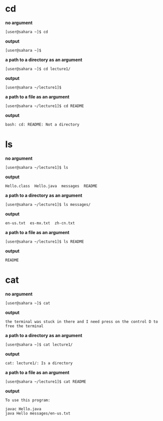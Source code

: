 # cd <br />
**no argument**
```
[user@sahara ~]$ cd
```
**output**
```
[user@sahara ~]$ 
```
**a path to a directory as an argument**
```
[user@sahara ~]$ cd lecture1/
```
**output**
```
[user@sahara ~/lecture1]$ 
```
**a path to a file as an argument**
```
[user@sahara ~/lecture1]$ cd README 
```
**output**
```
bash: cd: README: Not a directory
```
# ls <br />
**no argument**
```
[user@sahara ~/lecture1]$ ls
```
**output**
```
Hello.class  Hello.java  messages  README
```
**a path to a directory as an argument**
```
[user@sahara ~/lecture1]$ ls messages/
```
**output**
```
en-us.txt  es-mx.txt  zh-cn.txt
```
**a path to a file as an argument**
```
[user@sahara ~/lecture1]$ ls README 
```
**output**
```
README
```
# cat 
**no argument**
```
[user@sahara ~]$ cat
```
**output**
```
the terminal was stuck in there and I need press on the control D to free the terminal 
```
**a path to a directory as an argument**
```
[user@sahara ~]$ cat lecture1/
```
**output**
```
cat: lecture1/: Is a directory
```
**a path to a file as an argument**
```
[user@sahara ~/lecture1]$ cat README 
```
**output**
```
To use this program:

javac Hello.java
java Hello messages/en-us.txt
```









